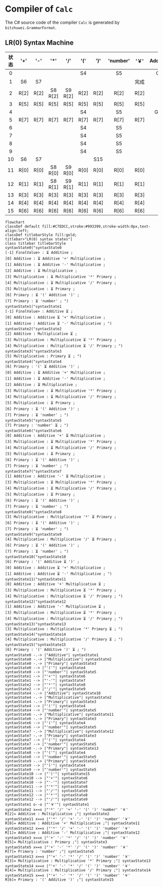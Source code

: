 # Compiler of `Calc`

The C# source code of the compiler `Calc` is generated by `bitzhuwei.GrammarFormat`.

## LR(0) Syntax Machine

| 状态 | \'\+\' | \'\-\' | \'\*\' | \'/\' | \'\(\' | \'\)\' | \'number\' | \'￥\' | Additive | Multiplicative | Primary |
|:---:|:---:|:---:|:---:|:---:|:---:|:---:|:---:|:---:|:---:|:---:|:---:|
| 0 |   |   |   |   | S4 |   | S5 |   | G1 | G2 | G3 |
| 1 | S6 | S7 |   |   |   |   |   | 完成 |   |   |   |
| 2 | R[2] | R[2] | S8 R[2] | S9 R[2] | R[2] | R[2] | R[2] | R[2] |   |   |   |
| 3 | R[5] | R[5] | R[5] | R[5] | R[5] | R[5] | R[5] | R[5] |   |   |   |
| 4 |   |   |   |   | S4 |   | S5 |   | G10 | G2 | G3 |
| 5 | R[7] | R[7] | R[7] | R[7] | R[7] | R[7] | R[7] | R[7] |   |   |   |
| 6 |   |   |   |   | S4 |   | S5 |   |   | G11 | G3 |
| 7 |   |   |   |   | S4 |   | S5 |   |   | G12 | G3 |
| 8 |   |   |   |   | S4 |   | S5 |   |   |   | G13 |
| 9 |   |   |   |   | S4 |   | S5 |   |   |   | G14 |
| 10 | S6 | S7 |   |   |   | S15 |   |   |   |   |   |
| 11 | R[0] | R[0] | S8 R[0] | S9 R[0] | R[0] | R[0] | R[0] | R[0] |   |   |   |
| 12 | R[1] | R[1] | S8 R[1] | S9 R[1] | R[1] | R[1] | R[1] | R[1] |   |   |   |
| 13 | R[3] | R[3] | R[3] | R[3] | R[3] | R[3] | R[3] | R[3] |   |   |   |
| 14 | R[4] | R[4] | R[4] | R[4] | R[4] | R[4] | R[4] | R[4] |   |   |   |
| 15 | R[6] | R[6] | R[6] | R[6] | R[6] | R[6] | R[6] | R[6] |   |   |   |


```Mermaid
flowchart
classDef default fill:#C7EDCC,stroke:#993399,stroke-width:0px,text-align:left;
classDef titlebarStyle fill:gold;
titlebar>"LR(0) syntax states"]
class titlebar titlebarStyle
syntaxState0("syntaxState0
[-1] FinalValue> : ⏳ Additive ; 
[0] Additive : ⏳ Additive '+' Multiplicative ; 
[1] Additive : ⏳ Additive '-' Multiplicative ; 
[2] Additive : ⏳ Multiplicative ; 
[3] Multiplicative : ⏳ Multiplicative '*' Primary ; 
[4] Multiplicative : ⏳ Multiplicative '/' Primary ; 
[5] Multiplicative : ⏳ Primary ; 
[6] Primary : ⏳ '(' Additive ')' ; 
[7] Primary : ⏳ 'number' ; ")
syntaxState1("syntaxState1
[-1] FinalValue> : Additive ⏳ ; 
[0] Additive : Additive ⏳ '+' Multiplicative ; 
[1] Additive : Additive ⏳ '-' Multiplicative ; ")
syntaxState2("syntaxState2
[2] Additive : Multiplicative ⏳ ; 
[3] Multiplicative : Multiplicative ⏳ '*' Primary ; 
[4] Multiplicative : Multiplicative ⏳ '/' Primary ; ")
syntaxState3("syntaxState3
[5] Multiplicative : Primary ⏳ ; ")
syntaxState4("syntaxState4
[6] Primary : '(' ⏳ Additive ')' ; 
[0] Additive : ⏳ Additive '+' Multiplicative ; 
[1] Additive : ⏳ Additive '-' Multiplicative ; 
[2] Additive : ⏳ Multiplicative ; 
[3] Multiplicative : ⏳ Multiplicative '*' Primary ; 
[4] Multiplicative : ⏳ Multiplicative '/' Primary ; 
[5] Multiplicative : ⏳ Primary ; 
[6] Primary : ⏳ '(' Additive ')' ; 
[7] Primary : ⏳ 'number' ; ")
syntaxState5("syntaxState5
[7] Primary : 'number' ⏳ ; ")
syntaxState6("syntaxState6
[0] Additive : Additive '+' ⏳ Multiplicative ; 
[3] Multiplicative : ⏳ Multiplicative '*' Primary ; 
[4] Multiplicative : ⏳ Multiplicative '/' Primary ; 
[5] Multiplicative : ⏳ Primary ; 
[6] Primary : ⏳ '(' Additive ')' ; 
[7] Primary : ⏳ 'number' ; ")
syntaxState7("syntaxState7
[1] Additive : Additive '-' ⏳ Multiplicative ; 
[3] Multiplicative : ⏳ Multiplicative '*' Primary ; 
[4] Multiplicative : ⏳ Multiplicative '/' Primary ; 
[5] Multiplicative : ⏳ Primary ; 
[6] Primary : ⏳ '(' Additive ')' ; 
[7] Primary : ⏳ 'number' ; ")
syntaxState8("syntaxState8
[3] Multiplicative : Multiplicative '*' ⏳ Primary ; 
[6] Primary : ⏳ '(' Additive ')' ; 
[7] Primary : ⏳ 'number' ; ")
syntaxState9("syntaxState9
[4] Multiplicative : Multiplicative '/' ⏳ Primary ; 
[6] Primary : ⏳ '(' Additive ')' ; 
[7] Primary : ⏳ 'number' ; ")
syntaxState10("syntaxState10
[6] Primary : '(' Additive ⏳ ')' ; 
[0] Additive : Additive ⏳ '+' Multiplicative ; 
[1] Additive : Additive ⏳ '-' Multiplicative ; ")
syntaxState11("syntaxState11
[0] Additive : Additive '+' Multiplicative ⏳ ; 
[3] Multiplicative : Multiplicative ⏳ '*' Primary ; 
[4] Multiplicative : Multiplicative ⏳ '/' Primary ; ")
syntaxState12("syntaxState12
[1] Additive : Additive '-' Multiplicative ⏳ ; 
[3] Multiplicative : Multiplicative ⏳ '*' Primary ; 
[4] Multiplicative : Multiplicative ⏳ '/' Primary ; ")
syntaxState13("syntaxState13
[3] Multiplicative : Multiplicative '*' Primary ⏳ ; ")
syntaxState14("syntaxState14
[4] Multiplicative : Multiplicative '/' Primary ⏳ ; ")
syntaxState15("syntaxState15
[6] Primary : '(' Additive ')' ⏳ ; ")
syntaxState0 -.-> |"Additive"| syntaxState1
syntaxState0 -.-> |"Multiplicative"| syntaxState2
syntaxState0 -.-> |"Primary"| syntaxState3
syntaxState0 --> |"'('"| syntaxState4
syntaxState0 --> |"'number'"| syntaxState5
syntaxState1 --> |"'+'"| syntaxState6
syntaxState1 --> |"'-'"| syntaxState7
syntaxState2 --> |"'*'"| syntaxState8
syntaxState2 --> |"'/'"| syntaxState9
syntaxState4 -.-> |"Additive"| syntaxState10
syntaxState4 -.-> |"Multiplicative"| syntaxState2
syntaxState4 -.-> |"Primary"| syntaxState3
syntaxState4 --> |"'('"| syntaxState4
syntaxState4 --> |"'number'"| syntaxState5
syntaxState6 -.-> |"Multiplicative"| syntaxState11
syntaxState6 -.-> |"Primary"| syntaxState3
syntaxState6 --> |"'('"| syntaxState4
syntaxState6 --> |"'number'"| syntaxState5
syntaxState7 -.-> |"Multiplicative"| syntaxState12
syntaxState7 -.-> |"Primary"| syntaxState3
syntaxState7 --> |"'('"| syntaxState4
syntaxState7 --> |"'number'"| syntaxState5
syntaxState8 -.-> |"Primary"| syntaxState13
syntaxState8 --> |"'('"| syntaxState4
syntaxState8 --> |"'number'"| syntaxState5
syntaxState9 -.-> |"Primary"| syntaxState14
syntaxState9 --> |"'('"| syntaxState4
syntaxState9 --> |"'number'"| syntaxState5
syntaxState10 --> |"')'"| syntaxState15
syntaxState10 --> |"'+'"| syntaxState6
syntaxState10 --> |"'-'"| syntaxState7
syntaxState11 --> |"'*'"| syntaxState8
syntaxState11 --> |"'/'"| syntaxState9
syntaxState12 --> |"'*'"| syntaxState8
syntaxState12 --> |"'/'"| syntaxState9
syntaxState1 o--o |"'￥'"| syntaxState1
syntaxState2 x==x |"'*' '/' '+' '-' '(' ')' 'number' '￥' 
R[2]= Additive : Multiplicative ;"| syntaxState2
syntaxState11 x==x |"'*' '/' '+' '-' '(' ')' 'number' '￥' 
R[0]= Additive : Additive '+' Multiplicative ;"| syntaxState11
syntaxState12 x==x |"'*' '/' '+' '-' '(' ')' 'number' '￥' 
R[1]= Additive : Additive '-' Multiplicative ;"| syntaxState12
syntaxState3 x==x |"'+' '-' '*' '/' '(' ')' 'number' '￥' 
R[5]= Multiplicative : Primary ;"| syntaxState3
syntaxState5 x==x |"'+' '-' '*' '/' '(' ')' 'number' '￥' 
R[7]= Primary : 'number' ;"| syntaxState5
syntaxState13 x==x |"'+' '-' '*' '/' '(' ')' 'number' '￥' 
R[3]= Multiplicative : Multiplicative '*' Primary ;"| syntaxState13
syntaxState14 x==x |"'+' '-' '*' '/' '(' ')' 'number' '￥' 
R[4]= Multiplicative : Multiplicative '/' Primary ;"| syntaxState14
syntaxState15 x==x |"'+' '-' '*' '/' '(' ')' 'number' '￥' 
R[6]= Primary : '(' Additive ')' ;"| syntaxState15


```

